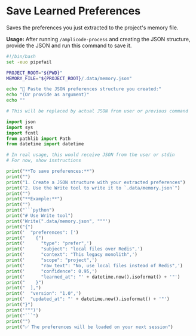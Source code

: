 # Save Learned Preferences

Saves the preferences you just extracted to the project's memory file.

**Usage:** After running `/amplicode-process` and creating the JSON structure,
provide the JSON and run this command to save it.

```bash
#!/bin/bash
set -euo pipefail

PROJECT_ROOT="${PWD}"
MEMORY_FILE="${PROJECT_ROOT}/.data/memory.json"

echo "📝 Paste the JSON preferences structure you created:"
echo "(Or provide as argument)"
echo ""

# This will be replaced by actual JSON from user or previous command
```

```python
import json
import sys
import fcntl
from pathlib import Path
from datetime import datetime

# In real usage, this would receive JSON from the user or stdin
# For now, show instructions

print("**To save preferences:**")
print("")
print("1. Create a JSON structure with your extracted preferences")
print("2. Use the Write tool to write it to `.data/memory.json`")
print("")
print("**Example:**")
print("")
print("```python")
print("# Use Write tool")
print('Write(".data/memory.json", """')
print("{")
print('  "preferences": [')
print("    {")
print('      "type": "prefer",')
print('      "subject": "local files over Redis",')
print('      "context": "This legacy monolith",')
print('      "scope": "project",')
print('      "raw_text": "No, use local files instead of Redis",')
print('      "confidence": 0.95,')
print('      "learned_at": "' + datetime.now().isoformat() + '"')
print("    }")
print("  ],")
print('  "version": "1.0",')
print('  "updated_at": "' + datetime.now().isoformat() + '"')
print("}")
print('""")')
print("```")
print("")
print("✅ The preferences will be loaded on your next session")
```
